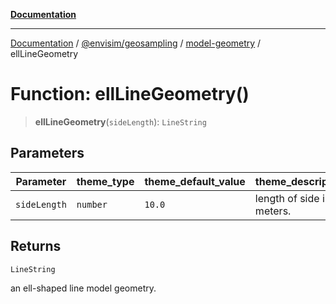 [**Documentation**](../../../../README.md)

---

[Documentation](../../../../README.md) / [@envisim/geosampling](../../README.md) / [model-geometry](../README.md) / ellLineGeometry

# Function: ellLineGeometry()

> **ellLineGeometry**(`sideLength`): `LineString`

## Parameters

| Parameter    | theme_type | theme_default_value | theme_description         |
| ------------ | ---------- | ------------------- | ------------------------- |
| `sideLength` | `number`   | `10.0`              | length of side in meters. |

## Returns

`LineString`

an ell-shaped line model geometry.
